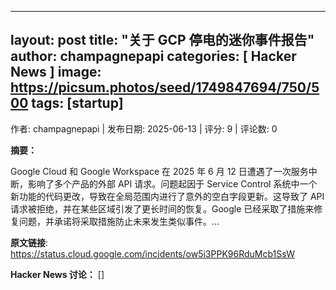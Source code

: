 
---
layout: post
title:  "关于 GCP 停电的迷你事件报告"
author: champagnepapi
categories: [ Hacker News ]
image: https://picsum.photos/seed/1749847694/750/500
tags: [startup]
---
作者: champagnepapi | 发布日期: 2025-06-13 | 评分: 9 | 评论数: 0

**摘要：**

Google Cloud 和 Google Workspace 在 2025 年 6 月 12 日遭遇了一次服务中断，影响了多个产品的外部 API 请求。问题起因于 Service Control 系统中一个新功能的代码更改，导致在全局范围内进行了意外的空白字段更新。这导致了 API 请求被拒绝，并在某些区域引发了更长时间的恢复。Google 已经采取了措施来修复问题，并承诺将采取措施防止未来发生类似事件。...

**原文链接**: https://status.cloud.google.com/incidents/ow5i3PPK96RduMcb1SsW

**Hacker News 讨论：**
[]


